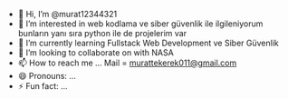 - 👋 Hi, I’m @murat12344321
- 👀 I’m interested in web kodlama ve siber güvenlik ile ilgileniyorum bunların yanı sıra python ile de projelerim var
- 🌱 I’m currently learning Fullstack Web Development ve Siber Güvenlik
- 💞️ I’m looking to collaborate on with NASA
- 📫 How to reach me ... Mail = murattekerek011@gmail.com
- 😄 Pronouns: ...
- ⚡ Fun fact: ...

<!---
murat12344321/murat12344321 is a ✨ special ✨ repository because its `README.md` (this file) appears on your GitHub profile.
You can click the Preview link to take a look at your changes.
--->

